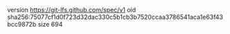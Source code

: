 version https://git-lfs.github.com/spec/v1
oid sha256:75077cf1d0f723d32dac330c5b1cb3b7520ccaa3786541aca1e63f43bcc9872b
size 694
